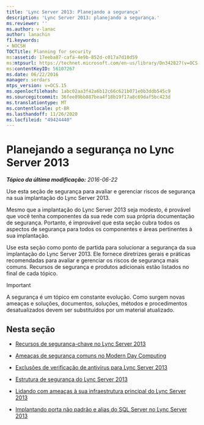 ```yaml
---
title: 'Lync Server 2013: Planejando a segurança'
description: 'Lync Server 2013: planejando a segurança.'
ms.reviewer: ''
ms.author: v-lanac
author: lanachin
f1.keywords:
- NOCSH
TOCTitle: Planning for security
ms:assetid: 17eeba87-cafa-4e9b-852d-c017a7d10d59
ms:mtpsurl: https://technet.microsoft.com/en-us/library/Dn342827(v=OCS.15)
ms:contentKeyID: 56107267
ms.date: 06/22/2016
manager: serdars
mtps_version: v=OCS.15
ms.openlocfilehash: 1abc02aa3f42a6b12c66c621b071e0b3ddb545c9
ms.sourcegitcommit: 36fee89bb887bea4f18b19f17a8c69daf5bc423d
ms.translationtype: MT
ms.contentlocale: pt-BR
ms.lasthandoff: 11/26/2020
ms.locfileid: "49424440"
---
```

# <a name="planning-for-security-in-lync-server-2013"></a>Planejando a segurança no Lync Server 2013

<div data-xmlns="http://www.w3.org/1999/xhtml">

<div class="topic" data-xmlns="http://www.w3.org/1999/xhtml" data-msxsl="urn:schemas-microsoft-com:xslt" data-cs="https://msdn.microsoft.com/">

<div data-asp="https://msdn2.microsoft.com/asp">



</div>

<div id="mainSection">

<div id="mainBody">

<span> </span>

_**Tópico da última modificação:** 2016-06-22_

Use esta seção de segurança para avaliar e gerenciar riscos de segurança na sua implantação do Lync Server 2013.

Mesmo que a implantação do Lync Server 2013 seja modesto, é provável que você tenha componentes da sua rede com sua própria documentação de segurança. Portanto, é improvável que esta seção cubra todos os aspectos de segurança para todos os componentes e áreas pertinentes à sua implantação.

Use esta seção como ponto de partida para solucionar a segurança da sua implantação do Lync Server 2013. Ele fornece diretrizes gerais e práticas recomendadas para avaliar e gerenciar os riscos de segurança mais comuns. Recursos de segurança e produtos adicionais estão listados no final de cada tópico.

<div>


> [!IMPORTANT]  
> A segurança é um tópico em constante evolução. Como surgem novas ameaças e soluções, documentos, soluções, métodos e procedimentos desatualizados devem ser substituídos por um material atualizado.



</div>

<div>

## <a name="in-this-section"></a>Nesta seção

  - [Recursos de segurança-chave no Lync Server 2013](lync-server-2013-key-security-features.md)

  - [Ameaças de segurança comuns no Modern Day Computing](lync-server-2013-common-security-threats-in-modern-day-computing.md)

  - [Exclusões de verificação de antivírus para Lync Server 2013](lync-server-2013-antivirus-scanning-exclusions.md)

  - [Estrutura de segurança do Lync Server 2013](lync-server-2013-security-framework-for-lync-server.md)

  - [Lidando com ameaças à sua infraestrutura principal do Lync Server 2013](lync-server-2013-addressing-threats-to-your-core-infrastructure.md)

  - [Implantando porta não padrão e alias do SQL Server no Lync Server 2013](deploying-a-sql-server-nonstandard-port-and-alias-in-lync-server-2013.md)

</div>

</div>

<span> </span>

</div>

</div>

</div>

